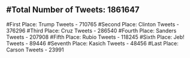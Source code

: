 #Total Number of Tweets: 1861647 
---
#First Place: Trump Tweets - 710765
#Second Place: Clinton Tweets - 376296
#Third Place: Cruz Tweets - 286540
#Fourth Place: Sanders Tweets - 207908
#Fifth Place: Rubio Tweets - 118245
#Sixth Place: Jeb! Tweets - 89446
#Seventh Place: Kasich Tweets - 48456
#Last Place: Carson Tweets - 23991
